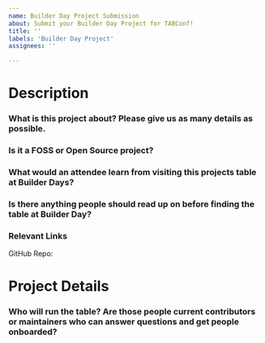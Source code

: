```yaml
---
name: Builder Day Project Submission
about: Submit your Builder Day Project for TABConf!
title: ''
labels: 'Builder Day Project'
assignees: ''

---
```


# Description
### What is this project about? Please give us as many details as possible.
### Is it a FOSS or Open Source project?
### What would an attendee learn from visiting this projects table at Builder Days?
### Is there anything people should read up on before finding the table at Builder Day?
### Relevant Links
GitHub Repo: 

# Project Details
### Who will run the table? Are those people current contributors or maintainers who can answer questions and get people onboarded?
